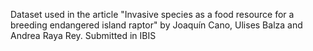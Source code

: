Dataset used in the article "Invasive species as a food resource for a breeding endangered island raptor" by Joaquín Cano, Ulises Balza and Andrea Raya Rey. Submitted in IBIS
